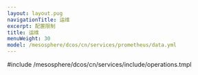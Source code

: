 ```yaml
---
layout: layout.pug
navigationTitle: 运维
excerpt: 配置限制
title: 运维
menuWeight: 30
model: /mesosphere/dcos/cn/services/prometheus/data.yml
---
```


#include /mesosphere/dcos/cn/services/include/operations.tmpl

